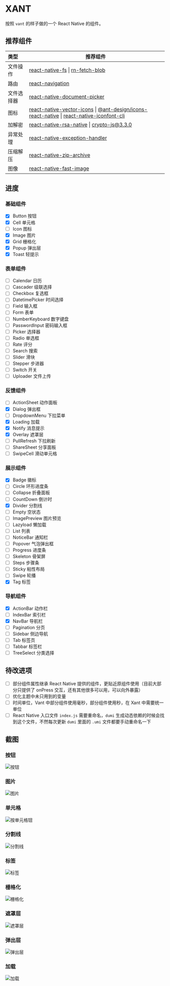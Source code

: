 # XANT

按照 `vant` 的样子做的一个 React Native 的组件。

## 推荐组件

| 类型       | 推荐组件                                                     |
| :--------- | ------------------------------------------------------------ |
| 文件操作   | [react-native-fs](https://github.com/itinance/react-native-fs) \| [rn-fetch-blob]() |
| 路由       | [react-navigation](https://github.com/react-navigation/react-navigation) |
| 文件选择器 | [react-native-document-picker](https://github.com/rnmods/react-native-document-picker) |
| 图标       | [react-native-vector-icons](https://github.com/oblador/react-native-vector-icons) \| [@ant-design/icons-react-native](https://github.com/ant-design/ant-design-icons) \| [react-native-iconfont-cli](https://github.com/iconfont-cli/react-native-iconfont-cli) |
| 加解密     | [react-native-rsa-native](https://github.com/amitaymolko/react-native-rsa-native) \| [crypto-js@3.3.0](https://github.com/brix/crypto-js) |
| 异常处理   | [react-native-exception-handler](https://github.com/a7ul/react-native-exception-handler) |
| 压缩解压   | [react-native-zip-archive](https://github.com/mockingbot/react-native-zip-archive) |
| 图像       | [react-native-fast-image](https://github.com/DylanVann/react-native-fast-image) |

## 进度

### 基础组件

- [x] Button 按钮
- [x] Cell 单元格
- [ ] Icon 图标
- [x] Image 图片
- [x] Grid 栅格化
- [x] Popup 弹出层
- [x] Toast 轻提示

### 表单组件

- [ ] Calendar 日历
- [ ] Cascader 级联选择
- [ ] Checkbox 复选框
- [ ] DatetimePicker 时间选择
- [ ] Field 输入框
- [ ] Form 表单
- [ ] NumberKeyboard 数字键盘
- [ ] PasswordInput 密码输入框
- [ ] Picker 选择器
- [ ] Radio 单选框
- [ ] Rate 评分
- [ ] Search 搜索
- [ ] Slider 滑块
- [ ] Stepper 步进器
- [ ] Switch 开关
- [ ] Uploader 文件上传

### 反馈组件

- [ ] ActionSheet 动作面板
- [x] Dialog 弹出框
- [ ] DropdownMenu 下拉菜单
- [x] Loading 加载
- [x] Notify 消息提示
- [x] Overlay 遮罩层
- [ ] PullRefresh 下拉刷新
- [ ] ShareSheet 分享面板
- [ ] SwipeCell 滑动单元格

### 展示组件

- [x] Badge 徽标
- [ ] Circle 环形进度条
- [ ] Collapse 折叠面板
- [ ] CountDown 倒计时
- [x] Divider 分割线
- [ ] Empty 空状态
- [ ] ImagePreview 图片预览
- [ ] Lazyload 懒加载
- [ ] List 列表
- [ ] NoticeBar 通知栏
- [ ] Popover 气泡弹出框
- [ ] Progress 进度条
- [ ] Skeleton 骨架屏
- [ ] Steps 步骤条
- [ ] Sticky 粘性布局
- [ ] Swipe 轮播
- [x] Tag 标签

### 导航组件

- [x] ActionBar 动作栏
- [ ] IndexBar 索引栏
- [x] NavBar 导航栏
- [ ] Pagination 分页
- [ ] Sidebar 侧边导航
- [ ] Tab 标签页
- [ ] Tabbar 标签栏
- [ ] TreeSelect 分类选择

## 待改进项

- [ ] 部分组件属性继承 React Native 提供的组件，更贴近原组件使用（目前大部分只提供了 onPress 交互，还有其他很多可以用，可以向外暴露）
- [ ] 优化主题中未只用到的变量
- [ ] 时间单位，Vant 中部分组件使用毫秒，部分组件使用秒，在 Xant 中需要统一单位
- [ ] React Native 入口文件 `index.js` 需要重命名，`dumi` 生成动态依赖的时候会找到这个文件，不然每次更新 `dumi` 里面的 `.umi` 文件都要手动重命名一下

## 截图

### 按钮

![按钮](screenshots/button.jpg)

### 图片

![图片](screenshots/image.jpg)

### 单元格

![按单元格钮](screenshots/cell.jpg)

### 分割线

![分割线](screenshots/divider.jpg)

### 标签

![标签](screenshots/tag.jpg)

### 栅格化

![栅格化](screenshots/grid.jpg)

### 遮罩层

![遮罩层](screenshots/overlay.jpg)

### 弹出层

![弹出层](screenshots/popup.jpg)

### 加载

![加载](screenshots/loading.jpg)
